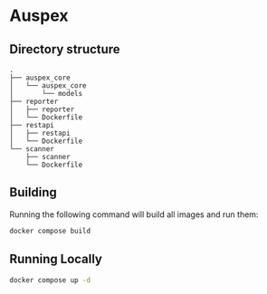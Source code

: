 # Auspex

## Directory structure

```
.
├── auspex_core
│   └── auspex_core
│       └── models
├── reporter
│   ├── reporter
│   └── Dockerfile
├── restapi
│   ├── restapi
│   └── Dockerfile
└── scanner
    ├── scanner
    └── Dockerfile
```

## Building

Running the following command will build all images and run them:

```bash
docker compose build
```

## Running Locally

```bash
docker compose up -d
```
